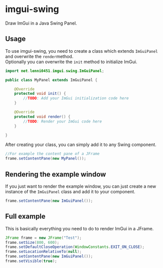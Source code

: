 # imgui-swing
Draw ImGui in a Java Swing Panel.

## Usage
To use imgui-swing, you need to create a class which extends `ImGuiPanel` and overwrite the `render`method.\
Optionally you can overwrite the `init` method to initialize ImGui.
```java
import net.lenni0451.imgui.swing.ImGuiPanel;

public class MyPanel extends ImGuiPanel {

    @Override
    protected void init() {
        //TODO: Add your ImGui initialization code here
    }

    @Override
    protected void render() {
        //TODO: Render your ImGui code here
    }

}
```
After creating your class, you can simply add it to any Swing component.
```java
//For example the content pane of a JFrame
frame.setContentPane(new MyPanel());
```

## Rendering the example window
If you just want to render the example window, you can just create a new instance of the `ImGuiPanel` class and add it to your component.
```java
frame.setContentPane(new ImGuiPanel());
```

## Full example
This is basically everything you need to do to render ImGui in a JFrame.
```java
JFrame frame = new JFrame("Test");
frame.setSize(800, 600);
frame.setDefaultCloseOperation(WindowConstants.EXIT_ON_CLOSE);
frame.setLocationRelativeTo(null);
frame.setContentPane(new ImGuiPanel());
frame.setVisible(true);
```
